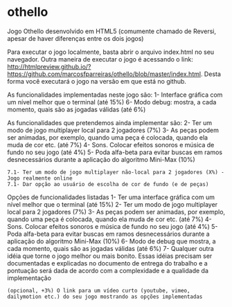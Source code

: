 # othello
Jogo Othello desenvolvido em HTML5 (comumente chamado de Reversi, apesar de haver diferenças entre os dois jogos)

Para executar o jogo localmente, basta abrir o arquivo index.html no seu navegador.
Outra maneira de executar o jogo é acessando o link: http://htmlpreview.github.io/?https://github.com/marcosfparreiras/othello/blob/master/index.html. Desta forma você executará o jogo na versão em que está no github.


As funcionalidades implementadas neste jogo são:
	1- Interface gráfica com um nível melhor que o terminal (até 15%)
	6- Modo debug: mostra, a cada momento, quais são as jogadas válidas (até 6%)


As funcionalidades que pretendemos ainda implementar são:
	2- Ter um modo de jogo multiplayer local para 2 jogadores (7%)
	3- As peças podem ser animadas, por exemplo, quando uma peça é colocada, quando ela muda de cor etc. (até 7%)
	4- Sons. Colocar efeitos sonoros e música de fundo no seu jogo (até 4%)
	5- Poda alfa-beta para evitar buscas em ramos desnecessários durante a aplicação do algoritmo Mini-Max (10%)

	7.1- Ter um modo de jogo multiplayer não-local para 2 jogadores (X%) - Jogo realmente online
	7.1- Dar opção ao usuário de escolha de cor de fundo (e de peças)



Opções de funcionalidades listadas
	1- Ter uma interface gráfica com um nível melhor que o terminal (até 15%)
	2- Ter um modo de jogo multiplayer local para 2 jogadores (7%)
	3- As peças podem ser animadas, por exemplo, quando uma peça é colocada, quando ela muda de cor etc. (até 7%)
	4- Sons. Colocar efeitos sonoros e música de fundo no seu jogo (até 4%)
	5- Poda alfa-beta para evitar buscas em ramos desnecessários durante a aplicação do algoritmo Mini-Max (10%)
	6- Modo de debug que mostra, a cada momento, quais são as jogadas válidas (até 6%)
	7- Qualquer outra idéia que torne o jogo melhor ou mais bonito. Essas idéias precisam ser documentadas e explicadas no documento de entrega do trabalho e a pontuação será dada de acordo com a complexidade e a qualidade da implementação


	(opcional, +3%) O link para um vídeo curto (youtube, vimeo, dailymotion etc.) do seu jogo mostrando as opções implementadas

